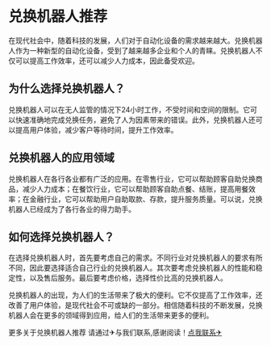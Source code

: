 # 兑换机器人推荐

在现代社会中，随着科技的发展，人们对于自动化设备的需求越来越大。兑换机器人作为一种新型的自动化设备，受到了越来越多企业和个人的青睐。兑换机器人不仅可以提高工作效率，还可以减少人力成本，因此备受欢迎。

## 为什么选择兑换机器人？

兑换机器人可以在无人监管的情况下24小时工作，不受时间和空间的限制。它可以快速准确地完成兑换任务，避免了人为因素带来的错误。此外，兑换机器人还可以提高用户体验，减少客户等待时间，提升工作效率。

## 兑换机器人的应用领域

兑换机器人在各行各业都有广泛的应用。在零售行业，它可以帮助顾客自助兑换商品，减少人力成本；在餐饮行业，它可以帮助顾客自助点餐、结账，提高用餐效率；在金融行业，它可以帮助用户自助取款、存款，提升服务质量。可以说，兑换机器人已经成为了各行各业的得力助手。

## 如何选择兑换机器人？

在选择兑换机器人时，首先要考虑自己的需求。不同行业对兑换机器人的要求有所不同，因此要选择适合自己行业的兑换机器人。其次要考虑兑换机器人的性能和稳定性，以及售后服务。最后要考虑价格，选择性价比高的兑换机器人。

兑换机器人的出现，为人们的生活带来了极大的便利。它不仅提高了工作效率，还改善了用户体验，是现代社会不可或缺的一部分。相信随着科技的不断发展，兑换机器人会在更多的领域得到应用，给人们的生活带来更多的便利。

更多关于兑换机器人推荐 请通过✈与我们联系,感谢阅读！[点我联系✈](https://www.G208.com)